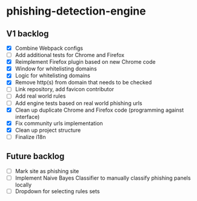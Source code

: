 # phishing-detection-engine

## V1 backlog

- [x] Combine Webpack configs
- [ ] Add additional tests for Chrome and Firefox
- [x] Reimplement Firefox plugin based on new Chrome code
- [x] Window for whitelisting domains
- [x] Logic for whitelisting domains
- [x] Remove http(s) from domain that needs to be checked
- [ ] Link repository, add favicon contributor
- [ ] Add real world rules
- [ ] Add engine tests based on real world phishing urls
- [x] Clean up duplicate Chrome and Firefox code (programming against interface)
- [x] Fix community urls implementation
- [x] Clean up project structure
- [ ] Finalize i18n

## Future backlog

- [ ] Mark site as phishing site
- [ ] Implement Naive Bayes Classifier to manually classify phishing panels locally
- [ ] Dropdown for selecting rules sets
